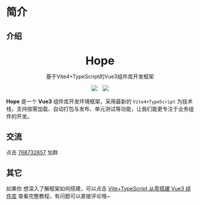 # 简介

## 介绍
<br />

<div style="text-align:center">
  <b style="font-size:30px">Hope</b>
  <p>基于Vite4+TypeScript的Vue3组件库开发框架</p>
  <img 
    style="display:inline" 
    src="https://img.shields.io/npm/v/create-hope" 
  />
  <img 
    style="display:inline;margin-left:10px" 
    src="https://img.shields.io/npm/dw/create-hope" 
  />
</div>

**Hope** 是一个 **Vue3** 组件库开发环境框架，采用最新的 `Vite4+TypeScript` 为技术栈，支持按需加载、自动打包与发布、单元测试等功能，让我们能更专注于业务组件的开发。

## 交流
点击 <a target="_blank" href="https://qm.qq.com/cgi-bin/qm/qr?k=crNHhLZYUpx3MHdlzD2r3NcE93WKt_w7&jump_from=webapi&authKey=4KF8ltIhPHIbXHudldjvq7Q/W6COfs+ycjKTRmIquQsJL0nCy+gU6CGb53mGpIMc">768732857</a> 加群

## 其它
如果你  想深入了解框架如何搭建，可以点击 [Vite+TypeScript 从零搭建 Vue3 组件库](https://juejin.cn/column/7118932817119019015) 查看完整教程，有问题可以直接评论哦~